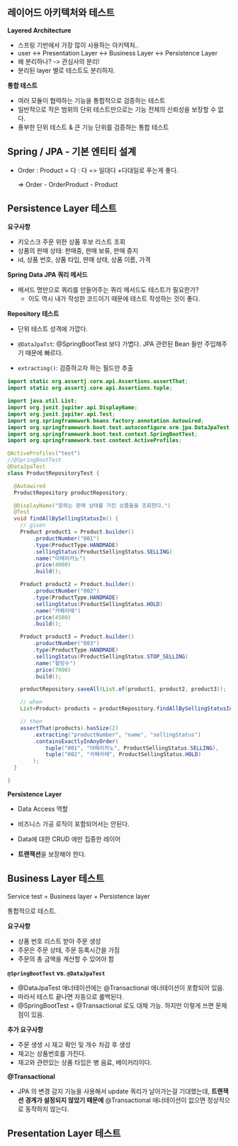## 레이어드 아키텍처와 테스트

**Layered Architecture**

- 스프링 기반에서 가장 많이 사용하는 아키텍처..
- user <-> Presentation Layer <-> Business Layer <-> Persistence Layer
- 왜 분리하나? -> 관심사의 분리!
- 분리된 layer 별로 테스트도 분리하자.



**통합 테스트**

- 여러 모듈이 협력하는 기능을 통합적으로 검증하는 테스트
- 일반적으로 작은 범위의 단위 테스트만으로는 기능 전체의 신뢰성을 보장할 수 없다.
- 풍부한 단위 테스트 & 큰 기능 단위를 검증하는 통합 테스트



## Spring / JPA - 기본 엔티티 설계

- Order : Product = 다 : 다 => 일대다 +다대일로 푸는게 좋다.

  => Order - OrderProduct - Product



## Persistence Layer 테스트

**요구사항**

- 키오스크 주문 위한 상품 후보 리스트 조회
- 상품의 판매 상태: 판매중, 판매 보류, 판매 중지
- id, 상품 번호, 상품 타입, 판매 상태, 상품 이름, 가격



**Spring Data JPA 쿼리 메서드**

- 메서드 명만으로 쿼리를 만들어주는 쿼리 메서드도 테스트가 필요한가?
  - 이도 역시 내가 작성한 코드이기 때문에 테스트 작성하는 것이 좋다.



**Repository 테스트**

- 단위 테스트 성격에 가깝다.
- `@DataJpaTst`: @SpringBootTest 보다 가볍다. JPA 관련된 Bean 들만 주입해주기 때문에 빠르다.

- `extracting()`: 검증하고자 하는 필드만 추출



```java
import static org.assertj.core.api.Assertions.assertThat;
import static org.assertj.core.api.Assertions.tuple;

import java.util.List;
import org.junit.jupiter.api.DisplayName;
import org.junit.jupiter.api.Test;
import org.springframework.beans.factory.annotation.Autowired;
import org.springframework.boot.test.autoconfigure.orm.jpa.DataJpaTest;
import org.springframework.boot.test.context.SpringBootTest;
import org.springframework.test.context.ActiveProfiles;

@ActiveProfiles("test")
//@SpringBootTest
@DataJpaTest
class ProductRepositoryTest {

  @Autowired
  ProductRepository productRepository;

  @DisplayName("원하는 판매 상태를 가진 상품들을 조회한다.")
  @Test
  void findAllBySellingStatusIn() {
    // given
    Product product1 = Product.builder()
        .productNumber("001")
        .type(ProductType.HANDMADE)
        .sellingStatus(ProductSellingStatus.SELLING)
        .name("아메리카노")
        .price(4000)
        .build();

    Product product2 = Product.builder()
        .productNumber("002")
        .type(ProductType.HANDMADE)
        .sellingStatus(ProductSellingStatus.HOLD)
        .name("카페라떼")
        .price(4500)
        .build();

    Product product3 = Product.builder()
        .productNumber("003")
        .type(ProductType.HANDMADE)
        .sellingStatus(ProductSellingStatus.STOP_SELLING)
        .name("팥빙수")
        .price(7000)
        .build();

    productRepository.saveAll(List.of(product1, product2, product3));

    // when
    List<Product> products = productRepository.findAllBySellingStatusIn(List.of(ProductSellingStatus.SELLING, ProductSellingStatus.HOLD));

    // then
    assertThat(products).hasSize(2)
        .extracting("productNumber", "name", "sellingStatus")
        .containsExactlyInAnyOrder(
            tuple("001", "아메리카노", ProductSellingStatus.SELLING),
            tuple("002", "카페라떼", ProductSellingStatus.HOLD)
        );
  }

}
```



**Persistence Layer**

- Data Access 역할
- 비즈니스 가공 로직이 포함되어서는 안된다.
- Data에 대한 CRUD 에만 집중한 레이어

- **트랜잭션**을 보장해야 한다.



## Business Layer 테스트

Service test = Business layer + Persistence layer

통합적으로 테스트.



**요구사항**

- 상품 번호 리스트 받아 주문 생성
- 주문은 주문 상태, 주문 등록시간을 가짐
- 주문의 총 금액을 계산할 수 있어야 함



**`@SpringBootTest` vs. `@DataJpaTest`**

- @DataJpaTest 애너테이션에는 @Transactional 애너테이션이 포함되어 있음.
- 따라서 테스트 끝나면 자동으로 롤백된다.
- @SpringBootTest + @Transactional 로도 대체 가능. 하지만 이렇게 쓰면 문제점이 있음.



**추가 요구사항**

- 주문 생생 시 재고 확인 및 개수 차감 후 생성
- 재고는 상품번호를 가진다.
- 재고와 관련있는 상품 타입은 병 음료, 베이커리이다.



**@Transactional**

- JPA 의 변경 감지 기능을 사용해서 update 쿼리가 날아가는걸 기대했는데, **트랜잭션 경계가 설정되지 않았기 때문에** @Transactional 애너테이션이 없으면 정상적으로 동작하지 않는다.



## Presentation Layer 테스트

